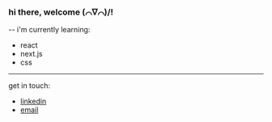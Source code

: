 ### hi there, welcome (⌒∇⌒)/!
--
i'm currently learning:
- react
- next.js
- css
---
get in touch:
- [linkedin](https://www.linkedin.com/in/steph-kama-kama/)
- [email](mailto:kamakama@grinnell.edu)
